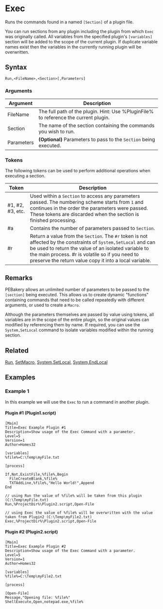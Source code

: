 # Exec

Runs the commands found in a named `[Section]` of a plugin file.

You can run sections from any plugin including the plugin from which `Exec` was originally called. All variables from the specified plugin's `[variables]` section will be added to the scope of the current plugin. If duplicate variable names exist then the variables in the currently running plugin will be overwritten.

## Syntax

```pebakery
Run,<FileName>,<Section>[,Parameters]
```

### Arguments

| Argument | Description |
| --- | --- |
| FileName | The full path of the plugin. Hint: Use %PluginFile% to reference the current plugin. |
| Section | The name of the section containing the commands you wish to run. |
| Parameters | **(Optional)** Parameters to pass to the `Section` being executed. |

### Tokens

The following tokens can be used to perform additional operations when executing a section.

| Token | Description |
| --- | --- |
| #1, #2, #3, etc. | Used within a `Section` to access any parameters passed. The numbering scheme starts from `1` and continues in the order the parameters were passed. These tokens are discarded when the section is finished processing. |
| #a | Contains the number of parameters passed to `Section`. |
| #r | Return a value from the `Section`. The `#r` token is not affected by the constraints of `System,SetLocal` and can be used to return the value of an isolated variable to the main process. #r is volatile so if you need to preserve the return value copy it into a local variable. |

## Remarks

PEBakery allows an unlimited number of parameters to be passed to the `[section]` being executed. This allows us to create dynamic "functions" containing commands that need to be called repeatedly with different arguments, or used to create a `Macro`.

Although the parameters themselves are passed by value using tokens, all variables are in the scope of the entire plugin, so the original values can modified by referencing them by name. If required, you can use the `System,SetLocal` command to isolate variables modified within the running section.

## Related

[Run](./Run.md), [SetMacro](../15_Control/SetMacro.md), [System,SetLocal](../12_System/SetLocal.md), [System,EndLocal](../12_System/EndLocal.md)

## Examples

### Example 1

In this example we will use the `Exec` to run a command in another plugin.

#### Plugin #1 (Plugin1.script)

```pebakery
[Main]
Title=Exec Example Plugin #1
Description=Show usage of the Exec Command with a parameter.
Level=5
Version=1
Author=Homes32

[variables]
%file%=C:\Temp\myFile.txt

[process]

If,Not,ExistFile,%file%,Begin
  FileCreateBlank,%file%
  TXTAddLine,%file%,"Hello World!",Append
End

// using Run the value of %file% will be taken from this plugin (C:\Temp\myFile.txt)
Run,%ProjectDir%\Plugin2.script,Open-File

// using Exec the value of %file% will be overwritten with the value taken from Plugin2 (C:\Temp\myFile2.txt)
Exec,%ProjectDir%\Plugin2.script,Open-File
```

#### Plugin #2 (Plugin2.script)

```pebakery
[Main]
Title=Exec Example Plugin #2
Description=Show usage of the Exec Command with a parameter.
Level=5
Version=1
Author=Homes32

[variables]
%file%=C:\Temp\myFile2.txt

[process]

[Open-File]
Message,"Opening file: %file%"
ShellExecute,Open,notepad.exe,%file%
```